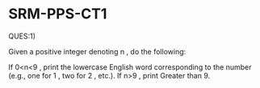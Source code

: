# SRM-PPS-CT1

QUES:1)


Given a positive integer denoting n , do the following:

If 0<n<9 , print the lowercase English word corresponding to the number (e.g., one for 1 , two for 2 , etc.).
If n>9 , print Greater than 9.
